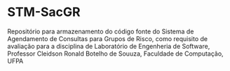 # STM-SacGR
Repositório para armazenamento do código fonte do Sistema de Agendamento de Consultas para Grupos de Risco, como requisito de avaliação para a disciplina de Laboratório de Engenheria de Software, Professor Cleidson Ronald Botelho de Souuza, Faculdade de Computação, UFPA
